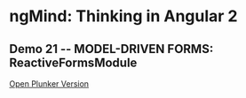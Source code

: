 # ngMind: Thinking in Angular 2

## Demo 21 -- MODEL-DRIVEN FORMS: ReactiveFormsModule

[Open Plunker Version](http://plnkr.co/edit/4AhcPHZCY0Nb6YpglLfu?p=preview)
